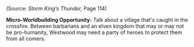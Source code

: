 
(Source: *Storm King’s Thunder,* Page 114)

**Micro-Worldbuilding Opportunity:** Talk about a village that's caught in the crossfire. Between barbarians and an elven kingdom that may or may not be pro-humanity, Westwood may need a party of heroes to protect them from all comers.
